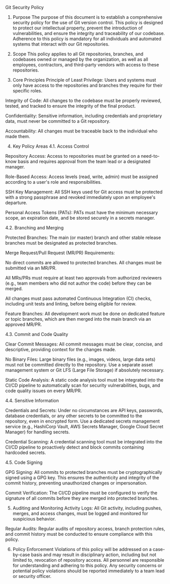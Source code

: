 Git Security Policy
1. Purpose
The purpose of this document is to establish a comprehensive security policy for the use of Git version control. This policy is designed to protect our intellectual property, prevent the introduction of vulnerabilities, and ensure the integrity and traceability of our codebase. Adherence to this policy is mandatory for all individuals and automated systems that interact with our Git repositories.

2. Scope
This policy applies to all Git repositories, branches, and codebases owned or managed by the organization, as well as all employees, contractors, and third-party vendors with access to these repositories.

3. Core Principles
Principle of Least Privilege: Users and systems must only have access to the repositories and branches they require for their specific roles.

Integrity of Code: All changes to the codebase must be properly reviewed, tested, and tracked to ensure the integrity of the final product.

Confidentiality: Sensitive information, including credentials and proprietary data, must never be committed to a Git repository.

Accountability: All changes must be traceable back to the individual who made them.

4. Key Policy Areas
4.1. Access Control

Repository Access: Access to repositories must be granted on a need-to-know basis and requires approval from the team lead or a designated manager.

Role-Based Access: Access levels (read, write, admin) must be assigned according to a user's role and responsibilities.

SSH Key Management: All SSH keys used for Git access must be protected with a strong passphrase and revoked immediately upon an employee's departure.

Personal Access Tokens (PATs): PATs must have the minimum necessary scope, an expiration date, and be stored securely in a secrets manager.

4.2. Branching and Merging

Protected Branches: The main (or master) branch and other stable release branches must be designated as protected branches.

Merge Request/Pull Request (MR/PR) Requirements:

No direct commits are allowed to protected branches. All changes must be submitted via an MR/PR.

All MRs/PRs must require at least two approvals from authorized reviewers (e.g., team members who did not author the code) before they can be merged.

All changes must pass automated Continuous Integration (CI) checks, including unit tests and linting, before being eligible for review.

Feature Branches: All development work must be done on dedicated feature or topic branches, which are then merged into the main branch via an approved MR/PR.

4.3. Commit and Code Quality

Clear Commit Messages: All commit messages must be clear, concise, and descriptive, providing context for the changes made.

No Binary Files: Large binary files (e.g., images, videos, large data sets) must not be committed directly to the repository. Use a separate asset management system or Git LFS (Large File Storage) if absolutely necessary.

Static Code Analysis: A static code analysis tool must be integrated into the CI/CD pipeline to automatically scan for security vulnerabilities, bugs, and code quality issues on every MR/PR.

4.4. Sensitive Information

Credentials and Secrets: Under no circumstances are API keys, passwords, database credentials, or any other secrets to be committed to the repository, even in encrypted form. Use a dedicated secrets management service (e.g., HashiCorp Vault, AWS Secrets Manager, Google Cloud Secret Manager) for handling secrets.

Credential Scanning: A credential scanning tool must be integrated into the CI/CD pipeline to proactively detect and block commits containing hardcoded secrets.

4.5. Code Signing

GPG Signing: All commits to protected branches must be cryptographically signed using a GPG key. This ensures the authenticity and integrity of the commit history, preventing unauthorized changes or impersonation.

Commit Verification: The CI/CD pipeline must be configured to verify the signature of all commits before they are merged into protected branches.

5. Auditing and Monitoring
Activity Logs: All Git activity, including pushes, merges, and access changes, must be logged and monitored for suspicious behavior.

Regular Audits: Regular audits of repository access, branch protection rules, and commit history must be conducted to ensure compliance with this policy.

6. Policy Enforcement
Violations of this policy will be addressed on a case-by-case basis and may result in disciplinary action, including but not limited to, revocation of repository access. All personnel are responsible for understanding and adhering to this policy. Any security concerns or potential policy violations should be reported immediately to a team lead or security officer.
